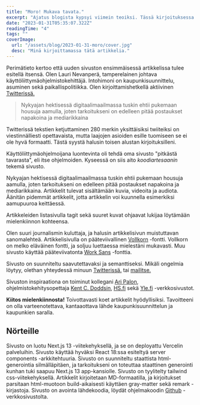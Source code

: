 ```yaml
---
title: "Moro! Mukava tavata."
excerpt: "Ajatus blogista kypsyi viimein teoiksi. Tässä kirjoituksessa esittelen itseni ja kerron sivuston tarkoituksesta ja toteutuksesta."
date: "2023-01-31T05:35:07.322Z"
readingTime: "4"
tags: ""
coverImage:
  url: "/assets/blog/2023-01-31-moro/cover.jpg"
  desc: "Minä kirjoittamassa tätä artikkelia."
---
```


Perimätieto kertoo että uuden sivuston ensimmäisessä artikkelissa tulee esitellä itsensä. Olen Lauri Nevanperä, tamperelainen johtava käyttöliittymäohjelmistokehittäjä. Intohimoni on kaupunkisuunnittelu, asuminen sekä paikallispolitiikka. Olen kirjoittamishetkellä aktiivinen <a href="https://www.twitter.com/LauriNevanpera" target="_blank">Twitterissä.</a>

> Nykyajan hektisessä digitaalimaailmassa tuskin ehtii pukemaan housuja aamulla, joten tarkoitukseni on edelleen pitää postaukset napakoina ja mediarikkaina

Twitterissä tekstien ketjuttaminen 280 merkin yksittäisiksi twiiteiksi on viestinnälliesti opettavaista, mutta laajojen asioiden esille tuomiseen se ei ole hyvä formaatti. Tästä syystä halusin toisen alustan kirjoituksilleni.

Käyttöliittymäohjelmoijana luontevinta oli tehdä oma sivusto "pitkästä tavarasta", eli itse ohjelmoiden. Kyseessä on siis aito _koodiartesaanin_ tekemä sivusto.

Nykyajan hektisessä digitaalimaailmassa tuskin ehtii pukemaan housuja aamulla, joten tarkoitukseni on edelleen pitää postaukset napakoina ja mediarikkaina. Artikkelit tulevat sisältämään kuvia, videoita ja audiota. Äänitän pidemmät artikkelit, jotta artikkelin voi kuunnella esimerkiksi aamupuuroa keittäessä.

Artikkeleiden listasivulla tagit sekä suuret kuvat ohjaavat lukijaa löytämään mielenkiinnon kohteensa.

Olen suuri journalismin kuluttaja, ja halusin artikkelisivun muistuttavan sanomalehteä. Artikkelisivulla on pääteviivallinen <a href="https://fonts.google.com/specimen/Vollkorn" target="_blank">Vollkorn</a> -fontti. Vollkorn on melko eläväinen fontti, ja soljuu luettaessa mielestäni mukavasti. Muu sivusto käyttää pääteviivatonta <a href="https://fonts.google.com/specimen/Work+Sans" target="_blank">Work Sans</a> -fonttia.

Sivusto on suunniteltu saavutettavaksi ja semanttiseksi. Mikäli ongelmia löytyy, olethan yhteydessä minuun <a href="https://www.twitter.com/LauriNevanpera" target="_blank">Twitterissä.</a> tai <a href="mailto:lauri.nevanpera@gmail.com" target="_blank">mailitse.</a>

Sivuston inspiraationa on toiminut kollegani <a href="https://www.aripalo.com" target="_blank">Ari Palon</a>, ohjelmistokehitysopettaja <a href="https://kentcdodds.com/" target="_blank">Kent C. Doddsin</a>, <a href="https://www.hs.fi" target="_blank">HS.fi</a> sekä <a href="https://www.yle.fi" target="_blank">Yle.fi</a> -verkkosivustot.

**Kiitos mielenkiinnosta!** Toivottavasti koet artikkelit hyödyllisiksi. Tavoitteeni on olla varteenotettava, kantaaottava lähde kaupunkisuunnittelun ja kaupunkien saralla.

## Nörteille

Sivusto on luotu Next.js 13 -viitekehyksellä, ja se on deployattu Vercelin palveluihin. Sivusto käyttää hyväksi React 18:ssa esiteltyä server components -arkkitehtuuria. Sivusto on suunniteltu staattista html-generointia silmälläpitäen, ja tarkoitukseni on toteuttaa staattinen generointi kunhan tuki saapuu Next.js 13 app-kansiolle. Sivusto on tyylitelty tailwind css-viitekehyksellä. Artikkelit kirjoitetaan MD-formaatilla, ja kirjoitukset parsitaan html-muotoon build-aikaisesti käyttäen gray-matter sekä remark -kirjastoja. Sivusto on avointa lähdekoodia, löydät ohjelmakoodin <a href="https://github.com/Wombbu/blog" target="_blank">Github</a> -verkkosivustolta.
